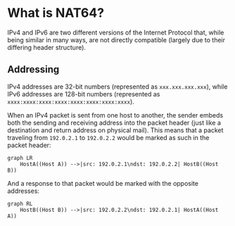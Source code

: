 # What is NAT64?

IPv4 and IPv6 are two different versions of the Internet Protocol that, while being similar in many ways, are not directly compatible (largely due to their differing header structure).


## Addressing

IPv4 addresses are 32-bit numbers (represented as `xxx.xxx.xxx.xxx`), while IPv6 addresses are 128-bit numbers (represented as `xxxx:xxxx:xxxx:xxxx:xxxx:xxxx:xxxx:xxxx`).

When an IPv4 packet is sent from one host to another, the sender embeds both the sending and receiving address into the packet header (just like a destination and return address on physical mail). This means that a packet traveling from `192.0.2.1` to `192.0.2.2` would be marked as such in the packet header:

```mermaid
graph LR
    HostA((Host A)) -->|src: 192.0.2.1\ndst: 192.0.2.2| HostB((Host B))
```

And a response to that packet would be marked with the opposite addresses:

```mermaid
graph RL
    HostB((Host B)) -->|src: 192.0.2.2\ndst: 192.0.2.1| HostA((Host A))
```

